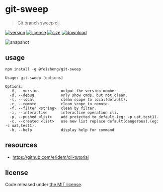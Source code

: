 # git-sweep
> Git branch sweep cli.

[![version][version-image]][version-url]
[![license][license-image]][license-url]
[![size][size-image]][size-url]
[![download][download-image]][download-url]

![snapshot](https://tva1.sinaimg.cn/large/0081Kckwgy1gk87ynhkbaj30u60asasp.jpg)

## usage
```shell
npm install -g @feizheng/git-sweep
```

~~~
Usage: git-sweep [options]

Options:
  -V, --version          output the version number
  -d, --debug            only show cmds, but not clean.
  -l, --local            clean scope to local(default).
  -r, --remote           clean scope to remote.
  -f, --filter <string>  clean by filter.
  -i, --interactive      interactive operation cli.
  -p, --pushed <list>    add protected to default.(eg: -p uat,test1).
  -c, --created <list>   use new list replace default(dangerous).(eg: -c uat,test1).
  -h, --help             display help for command
~~~

## resources
- https://github.com/eridem/cli-tutorial


## license
Code released under [the MIT license](https://github.com/afeiship/git-sweep/blob/master/LICENSE.txt).

[version-image]: https://img.shields.io/npm/v/@feizheng/git-sweep
[version-url]: https://npmjs.org/package/@feizheng/git-sweep

[license-image]: https://img.shields.io/npm/l/@feizheng/git-sweep
[license-url]: https://github.com/afeiship/git-sweep/blob/master/LICENSE.txt

[size-image]: https://img.shields.io/bundlephobia/minzip/@feizheng/git-sweep
[size-url]: https://github.com/afeiship/git-sweep/blob/master/dist/git-sweep.min.js

[download-image]: https://img.shields.io/npm/dm/@feizheng/git-sweep
[download-url]: https://www.npmjs.com/package/@feizheng/git-sweep
